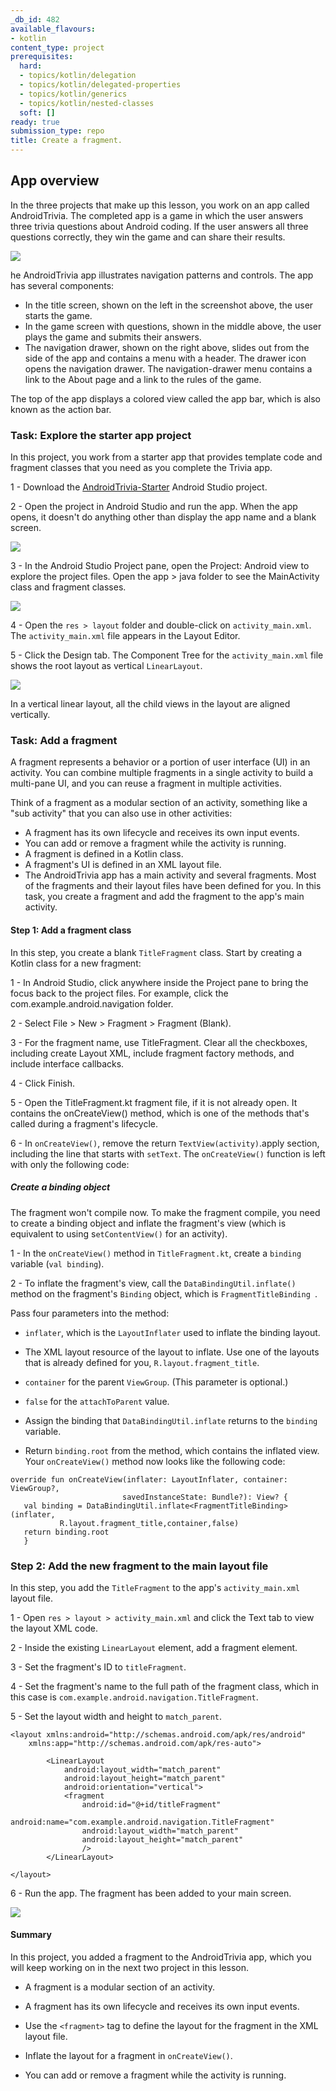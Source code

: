 ```yaml
---
_db_id: 482
available_flavours:
- kotlin
content_type: project
prerequisites:
  hard:
  - topics/kotlin/delegation
  - topics/kotlin/delegated-properties
  - topics/kotlin/generics
  - topics/kotlin/nested-classes
  soft: []
ready: true
submission_type: repo
title: Create a fragment.
---
```


## App overview
In the three projects that make up this lesson, you work on an app called AndroidTrivia. The completed app is a game in which the user answers three trivia questions about Android coding. If the user answers all three questions correctly, they win the game and can share their results.

![](6ae358b2f280b295.png)

he AndroidTrivia app illustrates navigation patterns and controls. The app has several components:

- In the title screen, shown on the left in the screenshot above, the user starts the game.
- In the game screen with questions, shown in the middle above, the user plays the game and submits their answers.
- The navigation drawer, shown on the right above, slides out from the side of the app and contains a menu with a header. The drawer icon  opens the navigation drawer. The navigation-drawer menu contains a link to the About page and a link to the rules of the game.

The top of the app displays a colored view called the app bar, which is also known as the action bar.

### Task: Explore the starter app project

In this project, you work from a starter app that provides template code and fragment classes that you need as you complete the Trivia app.

1 - Download the [AndroidTrivia-Starter](https://drive.google.com/drive/folders/1uPbefsr1NZ2deUPRLQLxMzz5k6OceTMU?usp=sharing) Android Studio project.

2 - Open the project in Android Studio and run the app. When the app opens, it doesn't do anything other than display the app name and a blank screen.

![](ba13edd83b87b060.png)

3 - In the Android Studio Project pane, open the Project: Android view to explore the project files. Open the app > java folder to see the MainActivity class and fragment classes.

![](cc34503baa186b84.png)

4 - Open the `res > layout` folder and double-click on `activity_main.xml`. The `activity_main.xml` file appears in the Layout Editor.

5 - Click the Design tab. The Component Tree for the `activity_main.xml` file shows the root layout as vertical `LinearLayout`.

![](19fdd9df909dfebe.png)

In a vertical linear layout, all the child views in the layout are aligned vertically.

### Task: Add a fragment

A fragment represents a behavior or a portion of user interface (UI) in an activity. You can combine multiple fragments in a single activity to build a multi-pane UI, and you can reuse a fragment in multiple activities.

Think of a fragment as a modular section of an activity, something like a "sub activity" that you can also use in other activities:

- A fragment has its own lifecycle and receives its own input events.
- You can add or remove a fragment while the activity is running.
- A fragment is defined in a Kotlin class.
- A fragment's UI is defined in an XML layout file.
- The AndroidTrivia app has a main activity and several fragments. Most of the fragments and their layout files have been defined for you. In this task, you create a fragment and add the fragment to the app's main activity.

#### Step 1: Add a fragment class

In this step, you create a blank `TitleFragment` class. Start by creating a Kotlin class for a new fragment:

1 - In Android Studio, click anywhere inside the Project pane to bring the focus back to the project files. For example, click the com.example.android.navigation folder.

2 - Select File > New > Fragment > Fragment (Blank).

3 - For the fragment name, use TitleFragment. Clear all the checkboxes, including create Layout XML, include fragment factory methods, and include interface callbacks.

4 - Click Finish.

5 - Open the TitleFragment.kt fragment file, if it is not already open. It contains the onCreateView() method, which is one of the methods that's called during a fragment's lifecycle.

6 - In `onCreateView()`, remove the return `TextView(activity)`.apply section, including the line that starts with `setText`. The `onCreateView()` function is left with only the following code:

##### Create a binding object

The fragment won't compile now. To make the fragment compile, you need to create a binding object and inflate the fragment's view (which is equivalent to using s`etContentView()` for an activity).

1 - In the `onCreateView()` method in `TitleFragment.kt`, create a `binding` variable (`val binding`).

2 - To inflate the fragment's view, call the `DataBindingUtil.inflate()` method on the fragment's `Binding` object, which is `FragmentTitleBinding `.

Pass four parameters into the method:

- `inflater`, which is the `LayoutInflater` used to inflate the binding layout.

- The XML layout resource of the layout to inflate. Use one of the layouts that is already defined for you, `R.layout.fragment_title`.

- `container` for the parent `ViewGroup`. (This parameter is optional.)

- `false` for the `attachToParent` value.

- Assign the binding that `DataBindingUtil.inflate` returns to the `binding` variable.

- Return `binding.root` from the method, which contains the inflated view. Your `onCreateView()` method now looks like the following code:

```
override fun onCreateView(inflater: LayoutInflater, container: ViewGroup?,
                         savedInstanceState: Bundle?): View? {
   val binding = DataBindingUtil.inflate<FragmentTitleBinding>(inflater,
           R.layout.fragment_title,container,false)
   return binding.root
   }
```
### Step 2: Add the new fragment to the main layout file

In this step, you add the `TitleFragment` to the app's `activity_main.xml` layout file.

1 - Open `res > layout > activity_main.xml` and click the Text tab to view the layout XML code.

2 - Inside the existing `LinearLayout` element, add a fragment element.

3 - Set the fragment's ID to `titleFragment`.

4 - Set the fragment's name to the full path of the fragment class, which in this case is `com.example.android.navigation.TitleFragment`.

5 - Set the layout width and height to `match_parent`.

```
<layout xmlns:android="http://schemas.android.com/apk/res/android"
    xmlns:app="http://schemas.android.com/apk/res-auto">

        <LinearLayout
            android:layout_width="match_parent"
            android:layout_height="match_parent"
            android:orientation="vertical">
            <fragment
                android:id="@+id/titleFragment"
                android:name="com.example.android.navigation.TitleFragment"
                android:layout_width="match_parent"
                android:layout_height="match_parent"
                />
        </LinearLayout>

</layout>
```
6 - Run the app. The fragment has been added to your main screen.

![](c50adaea142a7589.png)

#### Summary
In this project, you added a fragment to the AndroidTrivia app, which you will keep working on in the next two project in this lesson.

- A fragment is a modular section of an activity.

- A fragment has its own lifecycle and receives its own input events.

- Use the `<fragment>` tag to define the layout for the fragment in the XML layout file.

- Inflate the layout for a fragment in `onCreateView()`.

- You can add or remove a fragment while the activity is running.